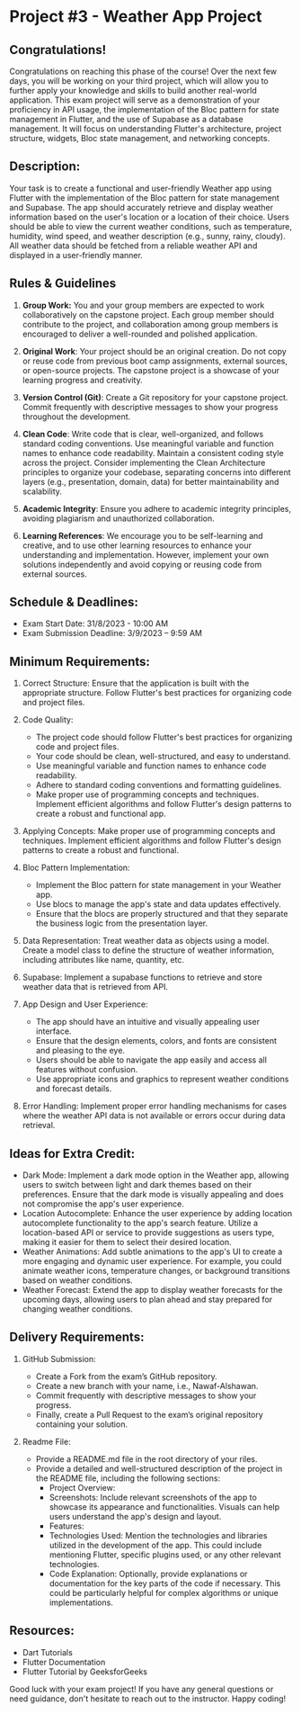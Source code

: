 # Project #3 - Weather App Project

## Congratulations!

Congratulations on reaching this phase of the course! Over the next few days, you will be working on your third project, which will allow you to further apply your knowledge and skills to build another real-world application. This exam project will serve as a demonstration of your proficiency in API usage, the implementation of the Bloc pattern for state management in Flutter, and the use of Supabase as a database management. It will focus on understanding Flutter's architecture, project structure, widgets, Bloc state management, and networking concepts.

## Description:

Your task is to create a functional and user-friendly Weather app using Flutter with the implementation of the Bloc pattern for state management and Supabase. The app should accurately retrieve and display weather information based on the user's location or a location of their choice. Users should be able to view the current weather conditions, such as temperature, humidity, wind speed, and weather description (e.g., sunny, rainy, cloudy). All weather data should be fetched from a reliable weather API and displayed in a user-friendly manner.

## Rules & Guidelines

1. **Group Work:** You and your group members are expected to work collaboratively on the capstone project. Each group member should contribute to the project, and collaboration among group members is encouraged to deliver a well-rounded and polished application.

2. **Original Work**: Your project should be an original creation. Do not copy or reuse code from previous boot camp assignments, external sources, or open-source projects. The capstone project is a showcase of your learning progress and creativity.

3. **Version Control (Git)**: Create a Git repository for your capstone project. Commit frequently with descriptive messages to show your progress throughout the development.

4. **Clean Code**: Write code that is clear, well-organized, and follows standard coding conventions. Use meaningful variable and function names to enhance code readability. Maintain a consistent coding style across the project. Consider implementing the Clean Architecture principles to organize your codebase, separating concerns into different layers (e.g., presentation, domain, data) for better maintainability and scalability.

5. **Academic Integrity**: Ensure you adhere to academic integrity principles, avoiding plagiarism and unauthorized collaboration.

6. **Learning References**: We encourage you to be self-learning and creative, and to use other learning resources to enhance your understanding and implementation. However, implement your own solutions independently and avoid copying or reusing code from external sources.

   

## Schedule & Deadlines:

- Exam Start Date: 31/8/2023 - 10:00 AM
- Exam Submission Deadline: 3/9/2023 – 9:59 AM

## Minimum Requirements:

1. Correct Structure:
     Ensure that the application is built with the appropriate structure. Follow Flutter's best practices for organizing code and project files.

2. Code Quality:
   - The project code should follow Flutter's best practices for organizing code and project files.
   - Your code should be clean, well-structured, and easy to understand.
   - Use meaningful variable and function names to enhance code readability.
   - Adhere to standard coding conventions and formatting guidelines.
   - Make proper use of programming concepts and techniques. Implement efficient algorithms and follow Flutter's design patterns to create a robust and functional app.

3. Applying Concepts: Make proper use of programming concepts and techniques. Implement efficient algorithms and follow Flutter's design patterns to create a robust and functional.

4. Bloc Pattern Implementation:
   - Implement the Bloc pattern for state management in your Weather app.
   - Use blocs to manage the app's state and data updates effectively.
   - Ensure that the blocs are properly structured and that they separate the business logic from the presentation layer.

5. Data Representation: Treat weather data as objects using a model. Create a model class to define the structure of weather information, including attributes like name, quantity, etc.

6. Supabase: Implement a supabase functions to retrieve and store weather data that is retrieved from API.

7. App Design and User Experience:
   - The app should have an intuitive and visually appealing user interface.
   - Ensure that the design elements, colors, and fonts are consistent and pleasing to the eye.
   - Users should be able to navigate the app easily and access all features without confusion.
   - Use appropriate icons and graphics to represent weather conditions and forecast details.

8. Error Handling: Implement proper error handling mechanisms for cases where the weather API data is not available or errors occur during data retrieval.

## Ideas for Extra Credit:
- Dark Mode: Implement a dark mode option in the Weather app, allowing users to switch between light and dark themes based on their preferences. Ensure that the dark mode is visually appealing and does not compromise the app's user experience.
- Location Autocomplete: Enhance the user experience by adding location autocomplete functionality to the app's search feature. Utilize a location-based API or service to provide suggestions as users type, making it easier for them to select their desired location.
- Weather Animations: Add subtle animations to the app's UI to create a more engaging and dynamic user experience. For example, you could animate weather icons, temperature changes, or background transitions based on weather conditions.
- Weather Forecast: Extend the app to display weather forecasts for the upcoming days, allowing users to plan ahead and stay prepared for changing weather conditions.

## Delivery Requirements:

1. GitHub Submission: 
   - Create a Fork from the exam’s GitHub repository.
   - Create a new branch with your name, i.e., Nawaf-Alshawan.
   - Commit frequently with descriptive messages to show your progress.
   - Finally, create a Pull Request to the exam’s original repository containing your solution.

2. Readme File:
   - Provide a README.md file in the root directory of your riles.
   - Provide a detailed and well-structured description of the project in the README file, including the following sections:
     - Project Overview: 
     - Screenshots: Include relevant screenshots of the app to showcase its appearance and functionalities. Visuals can help users understand the app's design and layout.
     - Features: 
     - Technologies Used: Mention the technologies and libraries utilized in the development of the app. This could include mentioning Flutter, specific plugins used, or any other relevant technologies.
     - Code Explanation: Optionally, provide explanations or documentation for the key parts of the code if necessary. This could be particularly helpful for complex algorithms or unique implementations.
    

## Resources:

- Dart Tutorials
- Flutter Documentation
- Flutter Tutorial by GeeksforGeeks

Good luck with your exam project! If you have any general questions or need guidance, don't hesitate to reach out to the instructor. Happy coding!
